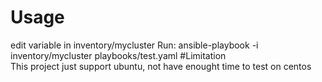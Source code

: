 # Usage 
edit variable in inventory/mycluster 
Run: ansible-playbook -i inventory/mycluster playbooks/test.yaml 
#Limitation  
This project just support ubuntu, not have enought time to test on centos 